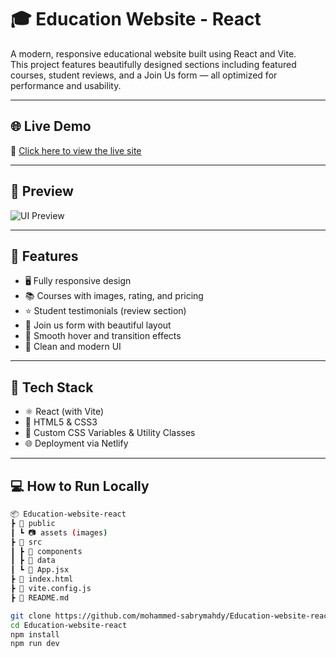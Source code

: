 # 🎓 Education Website - React

A modern, responsive educational website built using React and Vite.  
This project features beautifully designed sections including featured courses, student reviews, and a Join Us form — all optimized for performance and usability.

---

## 🌐 Live Demo

🔗 [Click here to view the live site](https://tiny-kitsune-c686da.netlify.app)

---

## 📸 Preview

![UI Preview](./public/ui-ux.jpg)

---

## 🚀 Features

- 🖥️ Fully responsive design
- 📚 Courses with images, rating, and pricing
- ⭐ Student testimonials (review section)
- 📝 Join us form with beautiful layout
- 🔄 Smooth hover and transition effects
- 🎨 Clean and modern UI

---

## 🧱 Tech Stack

- ⚛️ React (with Vite)
- 💅 HTML5 & CSS3
- 🎨 Custom CSS Variables & Utility Classes
- 🌐 Deployment via Netlify

---

## 💻 How to Run Locally

```bash
📦 Education-website-react
┣ 📁 public
┃ ┗ 📷 assets (images)
┣ 📁 src
┃ ┣ 📂 components
┃ ┣ 📂 data
┃ ┗ 📄 App.jsx
┣ 📄 index.html
┣ 📄 vite.config.js
┣ 📄 README.md

git clone https://github.com/mohammed-sabrymahdy/Education-website-react.git
cd Education-website-react
npm install
npm run dev
